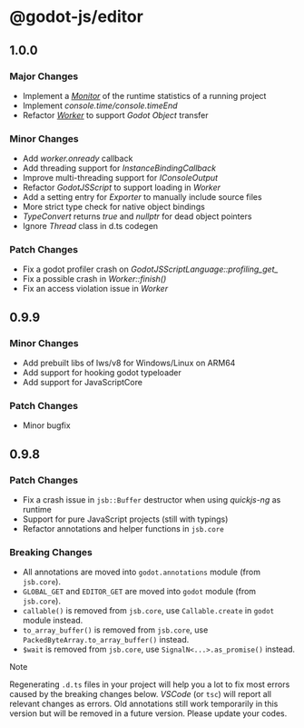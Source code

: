 # @godot-js/editor

## 1.0.0

### Major Changes
* Implement a [*Monitor*](https://github.com/godotjs/GodotJS/wiki/Statistics) of the runtime statistics of a running project
* Implement *console.time/console.timeEnd*
* Refactor [*Worker*](https://github.com/godotjs/GodotJS/wiki/Worker) to support *Godot Object* transfer

### Minor Changes
* Add *worker.onready* callback
* Add threading support for *InstanceBindingCallback*
* Improve multi-threading support for *IConsoleOutput*
* Refactor *GodotJSScript* to support loading in *Worker*
* Add a setting entry for *Exporter* to manually include source files
* More strict type check for native object bindings
* *TypeConvert* returns *true* and *nullptr* for dead object pointers
* Ignore *Thread* class in d.ts codegen

### Patch Changes
* Fix a godot profiler crash on *GodotJSScriptLanguage::profiling_get_*
* Fix a possible crash in *Worker::finish()*
* Fix an access violation issue in *Worker*

## 0.9.9

### Minor Changes

* Add prebuilt libs of lws/v8 for Windows/Linux on ARM64
* Add support for hooking godot typeloader
* Add support for JavaScriptCore

### Patch Changes
* Minor bugfix

## 0.9.8

### Patch Changes

* Fix a crash issue in `jsb::Buffer` destructor when using *quickjs-ng* as runtime
* Support for pure JavaScript projects (still with typings)
* Refactor annotations and helper functions in `jsb.core`

### Breaking Changes
* All annotations are moved into `godot.annotations` module (from `jsb.core`).
* `GLOBAL_GET` and `EDITOR_GET` are moved into `godot` module (from `jsb.core`).
* `callable()` is removed from `jsb.core`, use `Callable.create` in `godot` module instead.
* `to_array_buffer()` is removed from `jsb.core`, use `PackedByteArray.to_array_buffer()` instead.
* `$wait` is removed from `jsb.core`, use `SignalN<...>.as_promise()` instead.

> [!NOTE]
> Regenerating `.d.ts` files in your project will help you a lot to fix most errors caused by the breaking changes below.
> *VSCode* (or `tsc`) will report all relevant changes as errors.
> Old annotations still work temporarily in this version but will be removed in a future version. Please update your codes.

